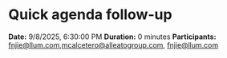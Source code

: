 # Quick agenda follow-up

**Date:** 9/8/2025, 6:30:00 PM
**Duration:** 0 minutes
**Participants:** fnjie@llum.com,mcalcetero@alleatogroup.com, fnjie@llum.com


